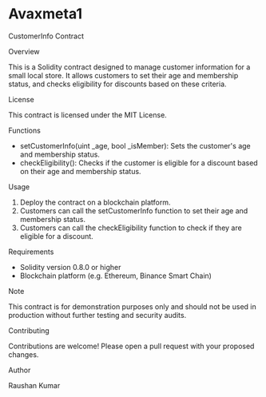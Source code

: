 # Avaxmeta1

CustomerInfo Contract

Overview

This is a Solidity contract designed to manage customer information for a small local store. It allows customers to set their age and membership status, and checks eligibility for discounts based on these criteria.

License

This contract is licensed under the MIT License.

Functions

- setCustomerInfo(uint _age, bool _isMember): Sets the customer's age and membership status.
- checkEligibility(): Checks if the customer is eligible for a discount based on their age and membership status.

Usage

1. Deploy the contract on a blockchain platform.
2. Customers can call the setCustomerInfo function to set their age and membership status.
3. Customers can call the checkEligibility function to check if they are eligible for a discount.

Requirements

- Solidity version 0.8.0 or higher
- Blockchain platform (e.g. Ethereum, Binance Smart Chain)

Note

This contract is for demonstration purposes only and should not be used in production without further testing and security audits.

Contributing

Contributions are welcome! Please open a pull request with your proposed changes.

Author

Raushan Kumar
